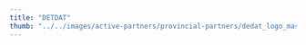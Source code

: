 ```yaml
---
title: "DETDAT"
thumb: "../../images/active-partners/provincial-partners/dedat_logo_master_rgb-e1622810427156.png"
---
```

